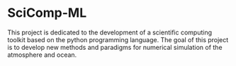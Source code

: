 # SciComp-ML
This project is dedicated to the development of a scientific computing toolkit based on the python programming language. The goal of this project is to develop new methods and paradigms for numerical simulation of the atmosphere and ocean.
